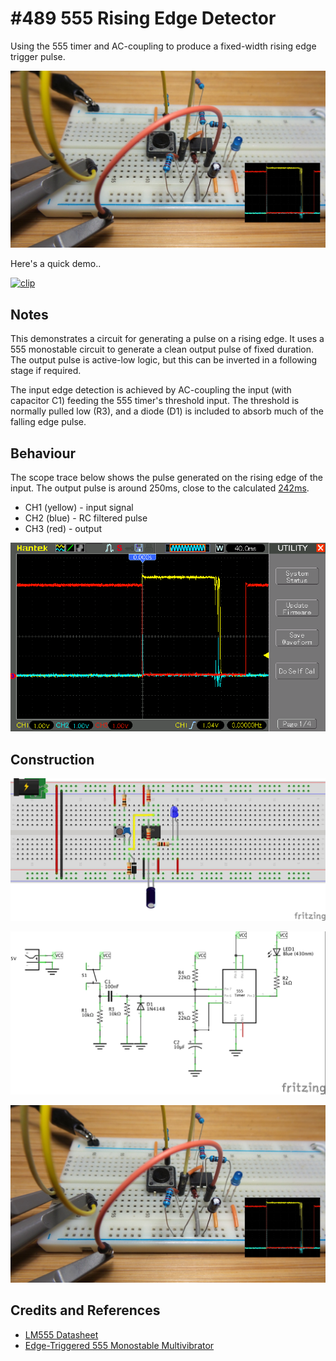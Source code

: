 # #489 555 Rising Edge Detector

Using the 555 timer and AC-coupling to produce a fixed-width rising edge trigger pulse.

![Build](./assets/555RisingEdgeDetector_build.jpg?raw=true)

Here's a quick demo..

[![clip](https://img.youtube.com/vi/UjDWfYYWZe8/0.jpg)](https://www.youtube.com/watch?v=UjDWfYYWZe8)

## Notes

This demonstrates a circuit for generating a pulse on a rising edge.
It uses a 555 monostable circuit to generate a clean output pulse of fixed duration.
The output pulse is active-low logic, but this can be inverted in a following stage if required.

The input edge detection is achieved by AC-coupling the input (with capacitor C1) feeding the 555 timer's threshold input.
The threshold is normally pulled low (R3), and a diode (D1) is included to absorb much of the falling edge pulse.

## Behaviour

The scope trace below shows the pulse generated on the rising edge of the input.
The output pulse is around 250ms, close to the calculated [242ms](https://visual555.tardate.com/?mode=monostable&r1=22&c=10).

* CH1 (yellow) - input signal
* CH2 (blue) - RC filtered pulse
* CH3 (red) - output

![scope](./assets/scope.gif?raw=true)

## Construction

![Breadboard](./assets/555RisingEdgeDetector_bb.jpg?raw=true)

![Schematic](./assets/555RisingEdgeDetector_schematic.jpg?raw=true)

![Build](./assets/555RisingEdgeDetector_build.jpg?raw=true)

## Credits and References

* [LM555 Datasheet](https://www.futurlec.com/Linear/LM555CN.shtml)
* [Edge-Triggered 555 Monostable Multivibrator](https://www.electroschematics.com/11032/edge-triggered-555-monostable-multivibrator/)
